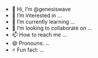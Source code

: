 - 👋 Hi, I’m @genesiswave
- 👀 I’m interested in ...
- 🌱 I’m currently learning ...
- 💞️ I’m looking to collaborate on ...
- 📫 How to reach me ...
- 😄 Pronouns: ...
- ⚡ Fun fact: ...

<!---
genesiswave/genesiswave is a ✨ special ✨ repository because its `README.md` (this file) appears on your GitHub profile.
You can click the Preview link to take a look at your changes.
--->
